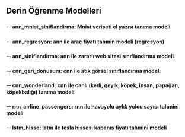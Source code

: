 ## Derin Öğrenme Modelleri
#### ᅳ ann_mnist_siniflandirma: Mnist veriseti el yazısı tanıma modeli
#### ᅳ ann_regresyon: ann ile araç fiyatı tahmin modeli (regresyon)
#### ᅳ ann_siniflandirma: ann ile zararlı web sitesi sınıflandırma modeli
#### ᅳ cnn_geri_donusum: cnn ile atık görsel sınıflandırma modeli
#### ᅳ cnn_wonderland: cnn ile canlı (kedi, geyik, köpek, insan, papağan, köpekbalığı) tanıma modeli
#### ᅳ rnn_airline_passengers: rnn ile havayolu aylık yolcu sayısı tahmini modeli
#### ᅳ lstm_hisse: lstm ile tesla hissesi kapanış fiyatı tahmini modeli
